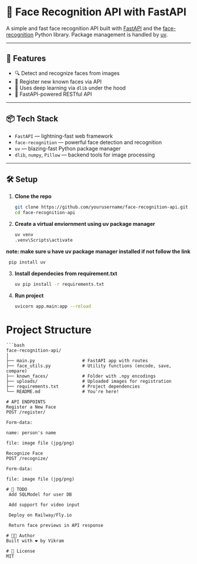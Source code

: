 # 🧠 Face Recognition API with FastAPI

A simple and fast face recognition API built with [FastAPI](https://fastapi.tiangolo.com/) and the [face-recognition](https://github.com/ageitgey/face_recognition) Python library. Package management is handled by [uv](https://github.com/astral-sh/uv).

---

## 🚀 Features

- 🔍 Detect and recognize faces from images
- 📝 Register new known faces via API
- 🧠 Uses deep learning via `dlib` under the hood
- 🧪 FastAPI-powered RESTful API

---

## 📦 Tech Stack

- `FastAPI` — lightning-fast web framework
- `face-recognition` — powerful face detection and recognition
- `uv` — blazing-fast Python package manager
- `dlib`, `numpy`, `Pillow` — backend tools for image processing

---

## 🛠️ Setup

1. **Clone the repo**
   ```bash
   git clone https://github.com/yourusername/face-recognition-api.git
   cd face-recognition-api
2. **Create a virtual enviornment using uv package manager**
    ```bash
    uv venv
    .venv\Scripts\activate
**note: make sure u have uv package manager installed if not follow the link**
   ```bash
    pip install uv
```
3. **Install dependecies from requirement.txt**
    ```bash
    uv pip install -r requirements.txt
4. **Run project**
    ```bash
    uvicorn app.main:app --reload

# Project Structure
    ```bash
    face-recognition-api/
    │
    ├── main.py                  # FastAPI app with routes
    ├── face_utils.py            # Utility functions (encode, save, compare)
    ├── known_faces/             # Folder with .npy encodings
    ├── uploads/                 # Uploaded images for registration
    ├── requirements.txt         # Project dependencies
    └── README.md                # You're here!
```
# API ENDPOINTS
Register a New Face
POST /register/

Form-data:

name: person's name

file: image file (jpg/png)

Recognize Face
POST /recognize/

Form-data:

file: image file (jpg/png)

# 📌 TODO
 Add SQLModel for user DB

 Add support for video input

 Deploy on Railway/Fly.io

 Return face previews in API response

# 🧑‍💻 Author
Built with ❤️ by Vikram

# 📄 License
MIT
